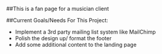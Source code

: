##This is a fan page for a musician client

##Current Goals/Needs For This Project:

* Implement a 3rd party mailing list system like MailChimp
* Polish the design up/ format the footer
* Add some additional content to the landing page
